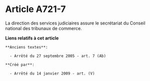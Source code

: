 # Article A721-7

La direction des services judiciaires assure le secrétariat du Conseil national des tribunaux de commerce.

**Liens relatifs à cet article**

	**Anciens textes**:

	  - Arrêté du 27 septembre 2005 - art. 7 (Ab)

	**Créé par**:

	  - Arrêté du 14 janvier 2009 - art. (V)
